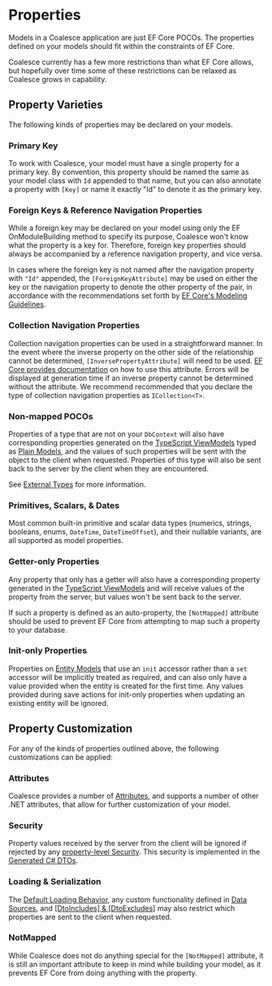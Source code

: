 
# Properties

Models in a Coalesce application are just EF Core POCOs. The properties defined on your models should fit within the constraints of EF Core.

Coalesce currently has a few more restrictions than what EF Core allows, but hopefully over time some of these restrictions can be relaxed as Coalesce grows in capability.

## Property Varieties

The following kinds of properties may be declared on your models.

### Primary Key
To work with Coalesce, your model must have a single property for a primary key. By convention, this property should be named the same as your model class with `Id` appended to that name, but you can also annotate a property with `[Key]` or name it exactly "Id" to denote it as the primary key.

### Foreign Keys & Reference Navigation Properties
While a foreign key may be declared on your model using only the EF OnModuleBuilding method to specify its purpose, Coalesce won't know what the property is a key for. Therefore, foreign key properties should always be accompanied by a reference navigation property, and vice versa.

In cases where the foreign key is not named after the navigation property with `"Id"` appended, the `[ForeignKeyAttribute]` may be used on either the key or the navigation property to denote the other property of the pair, in accordance with the recommendations set forth by [EF Core's Modeling Guidelines](https://learn.microsoft.com/en-us/ef/core/modeling/relationships/mapping-attributes#foreignkeyattribute).

### Collection Navigation Properties
Collection navigation properties can be used in a straightforward manner. In the event where the inverse property on the other side of the relationship cannot be determined, `[InversePropertyAttribute]` will need to be used. [EF Core provides documentation](https://learn.microsoft.com/en-us/ef/core/modeling/relationships/mapping-attributes#inversepropertyattribute) on how to use this attribute. Errors will be displayed at generation time if an inverse property cannot be determined without the attribute. We recommend recommended that you declare the type of collection navigation properties as `ICollection<T>`.

### Non-mapped POCOs
Properties of a type that are not on your `DbContext` will also have corresponding properties generated on the [TypeScript ViewModels](/stacks/vue/layers/viewmodels.md#model-data-properties) typed as [Plain Models](/stacks/vue/layers/models.md), and the values of such properties will be sent with the object to the client when requested. Properties of this type will also be sent back to the server by the client when they are encountered.

See [External Types](/modeling/model-types/external-types.md) for more information.

### Primitives, Scalars, & Dates
Most common built-in primitive and scalar data types (numerics, strings, booleans, enums, `DateTime`, `DateTimeOffset`), and their nullable variants, are all supported as model properties.

### Getter-only Properties
Any property that only has a getter will also have a corresponding property generated in the [TypeScript ViewModels](/stacks/vue/layers/viewmodels.md#model-data-properties) and will receive values of the property from the server, but values won't be sent back to the server.

If such a property is defined as an auto-property, the `[NotMapped]` attribute should be used to prevent EF Core from attempting to map such a property to your database.

### Init-only Properties
Properties on [Entity Models](/modeling/model-types/entities.md) that use an `init` accessor rather than a `set` accessor will be implicitly treated as required, and can also only have a value provided when the entity is created for the first time. Any values provided during save actions for init-only properties when updating an existing entity will be ignored.



## Property Customization

For any of the kinds of properties outlined above, the following customizations can be applied:

### Attributes
Coalesce provides a number of [Attributes](/modeling/model-components/attributes.md), and supports a number of other .NET attributes, that allow for further customization of your model.

### Security
Property values received by the server from the client will be ignored if rejected by any [property-level Security](/topics/security.md#property-column-security). This security is implemented in the [Generated C# DTOs](/stacks/agnostic/dtos.md).

### Loading & Serialization
The [Default Loading Behavior](/modeling/model-components/data-sources.md#default-loading-behavior), any custom functionality defined in [Data Sources](/modeling/model-components/data-sources.md), and [[DtoIncludes] & [DtoExcludes]](/modeling/model-components/attributes/dto-includes-excludes.md) may also restrict which properties are sent to the client when requested.

### NotMapped
While Coalesce does not do anything special for the `[NotMapped]` attribute, it is still an important attribute to keep in mind while building your model, as it prevents EF Core from doing anything with the property.